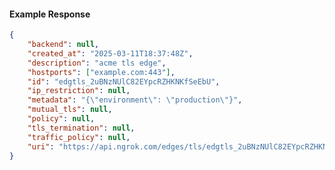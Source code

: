 <!-- Code generated for API Clients. DO NOT EDIT. -->

#### Example Response

```json
{
	"backend": null,
	"created_at": "2025-03-11T18:37:48Z",
	"description": "acme tls edge",
	"hostports": ["example.com:443"],
	"id": "edgtls_2uBNzNUlC82EYpcRZHKNKfSeEbU",
	"ip_restriction": null,
	"metadata": "{\"environment\": \"production\"}",
	"mutual_tls": null,
	"policy": null,
	"tls_termination": null,
	"traffic_policy": null,
	"uri": "https://api.ngrok.com/edges/tls/edgtls_2uBNzNUlC82EYpcRZHKNKfSeEbU"
}
```
